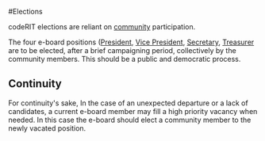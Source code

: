 #Elections

codeRIT elections are reliant on [community](../Resources/Resources.md#Community) participation.

The four e-board positions ([President](President.md), [Vice President](VicePresident.md), [Secretary](Secretary.md), [Treasurer](Treasurer.md) are to be elected, after a brief campaigning period, collectively by the community members. This should be a public and democratic process.



## Continuity

For continuity's sake, In the case of an unexpected departure or a lack of candidates,  a current e-board member may fill a high priority vacancy when needed. In this case the e-board should elect a community member to the newly vacated position.

